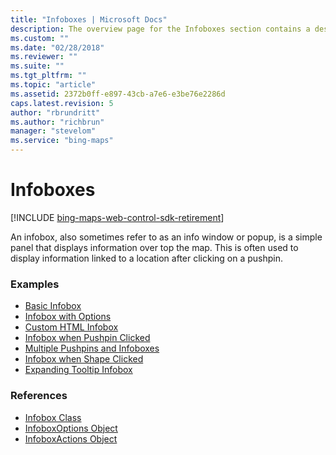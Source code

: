 ```yaml
---
title: "Infoboxes | Microsoft Docs"
description: The overview page for the Infoboxes section contains a description and links to examples and code references including the Infobox Class, InfoboxOptions Object and InfoboxActions Object.
ms.custom: ""
ms.date: "02/28/2018"
ms.reviewer: ""
ms.suite: ""
ms.tgt_pltfrm: ""
ms.topic: "article"
ms.assetid: 2372b0ff-e897-43cb-a7e6-e3be76e2286d
caps.latest.revision: 5
author: "rbrundritt"
ms.author: "richbrun"
manager: "stevelom"
ms.service: "bing-maps"
---
```


# Infoboxes

[!INCLUDE [bing-maps-web-control-sdk-retirement](../../../includes/bing-maps-web-control-sdk-retirement.md)]

An infobox, also sometimes refer to as an info window or popup, is a simple panel that displays information over top the map. This is often used to display information linked to a location after clicking on a pushpin.

### Examples
  * [Basic Infobox](basic-infobox-example.md)
  * [Infobox with Options](infobox-with-options.md)
  * [Custom HTML Infobox](custom-html-infobox.md)
  * [Infobox when Pushpin Clicked](infobox-when-pushpin-clicked.md)
  * [Multiple Pushpins and Infoboxes](multiple-pushpins-and-infoboxes.md)
  * [Infobox when Shape Clicked](infobox-when-shape-clicked.md)
  * [Expanding Tooltip Infobox](expanding-tooltip-infobox.md) 
  
### References

  * [Infobox Class](../../map-control-api/infobox-class.md)
  * [InfoboxOptions Object](../../map-control-api/infoboxoptions-object.md)
  * [InfoboxActions Object](../../map-control-api/infoboxactions-object.md) 
